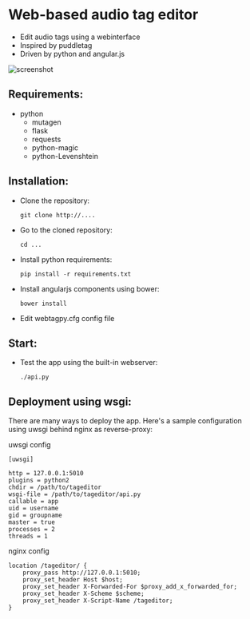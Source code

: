 Web-based audio tag editor
==========

- Edit audio tags using a webinterface
- Inspired by puddletag
- Driven by python and angular.js

![screenshot](http://i.imgur.com/ZsNOPj5.png?1)


Requirements:
-------------

- python
	- mutagen
	- flask
	- requests
	- python-magic
	- python-Levenshtein

Installation:
-------------
 - Clone the repository:
 
	``git clone http://....``
	
 - Go to the cloned repository:
 
	``cd ...``
	
 - Install python requirements:
 
	``pip install -r requirements.txt``
	
 - Install angularjs components using bower:

	``bower install``

 - Edit webtagpy.cfg config file


Start:
-----------
 - Test the app using the built-in webserver:

	``./api.py``

Deployment using wsgi:
-----------

There are many ways to deploy the app. Here's a sample configuration using uwsgi behind nginx as reverse-proxy:

uwsgi config 


	[uwsgi]
	
	http = 127.0.0.1:5010
	plugins = python2
	chdir = /path/to/tageditor
	wsgi-file = /path/to/tageditor/api.py
	callable = app
	uid = username
	gid = groupname
	master = true
	processes = 2
	threads = 1

nginx config 

    location /tageditor/ {
        proxy_pass http://127.0.0.1:5010;
        proxy_set_header Host $host;
        proxy_set_header X-Forwarded-For $proxy_add_x_forwarded_for;
        proxy_set_header X-Scheme $scheme;
        proxy_set_header X-Script-Name /tageditor;
    }

